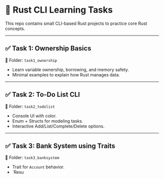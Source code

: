 # 🦀 Rust CLI Learning Tasks

This repo contains small CLI-based Rust projects to practice core Rust concepts.

---

## ✅ Task 1: Ownership Basics

📁 Folder: `task1_ownership`

- Learn variable ownership, borrowing, and memory safety.
- Minimal examples to explain how Rust manages data.

---

## ✅ Task 2: To-Do List CLI

📁 Folder: `task2_todolist`

- Console UI with color.
- Enum + Structs for modeling tasks.
- Interactive Add/List/Complete/Delete options.

---

## ✅ Task 3: Bank System using Traits

📁 Folder: `task3_banksystem`

- Trait for `Account` behavior.
- `Resu
